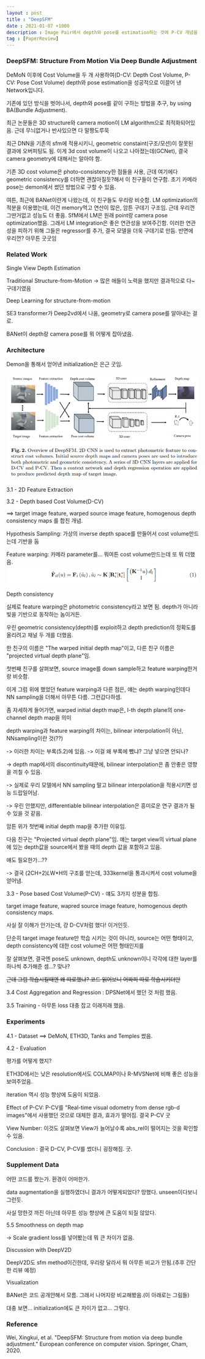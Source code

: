 ```yaml
---
layout : post
title : "DeepSFM"
date : 2021-01-07 +1000
description : Image Pair에서 depth와 pose를 estimation하는 것에 P-CV 개념을 도입하여 성능향상을 이끌어 낸 DeepSFM: Structure From Motion Via Deep Bundle Adjustment 논문의 간단한 리뷰입니다.
tag : [PaperReview]
---
```


### DeepSFM: Structure From Motion Via Deep Bundle Adjustment



 DeMoN 이후에 Cost Volume을 두 개 사용하여(D-CV: Depth Cost Volume, P-CV: Pose Cost Volume) depth와 pose estimation을 성공적으로 이끌어 낸 Network입니다.



기존에 있던 방식을 벗어나서, depth와 pose를 같이 구하는 방법을 추구, by using BA(Bundle Adjustment).



최근 논문들은 3D structure와 camera motion이 LM algorithm으로 최적화되어있음. 근데 무늬없거나 반사있으면 다 말짱도루묵

최근 DNN을 기존의 sfm에 적용시키니, geometric constaint(구조/모션)이 잘못된 결과에 오버피팅도 됨. 이게 3d cost volume이 나오고 나아졌는데(GCNet), 결국 camera geometry에 대해서는 알아야 함.



기존 3D cost volume은 photo-consistency한 점들을 사용, 근데 여기에다 geometric consistency를 더하면 괜찮아질듯?해서 이 친구들이 연구함. 초기 카메라 pose는 demon에서 썼던 방법으로 구할 수 있음.

여튼, 최근에 BANet이란게 나왔는데, 이 친구들도 우리랑 비슷함. LM optimization의 적분을 이용했는데, 이건 memory먹고 연산이 많은, 암튼 구데기 구조임. 근데 우리껀 그딴거없고 성능도 더 좋음. SfM에서 LM은 원래 point랑 camera pose optimization했음. 그래서 LM integration은 좋은 연관성을 보여주긴함. 이러한 연관성을 피하기 위해 그들은 regressor를 추가, 결국 모델을 더욱 구데기로 만듬. 반면에 우리껀? 아무튼 굿굿임



### Related Work

Single View Depth Estimation

Traditional Structure-from-Motion -> 많은 애들이 노력을 했지만 결과적으로 다~ 구데기였음

Deep Learning for structure-from-motion

SE3 transformer가 Deep2vd에서 나옴, geometry로 camera pose를 알아내는 걸로.

BANet이 depth랑 camera pose를 뭐 어떻게 잡아냈음.



### Architecture
Demon을 통해서 얻어낸 initialization은 은근 굿임.

![img1](https://raw.githubusercontent.com/ReaperMaKNaE/reapermaknae.github.io/main/assets/img/20210107-8.png)

3.1 - 2D Feature Extraction

3.2 - Depth based Cost Volume(D-CV)

==> target image feature, warped source image feature, homogenous depth consistency maps 를 합친 개념.

Hypothesis Sampling: 가상의 inverse depth space를 만들어서 cost volume만드는데 기반을 둠

Feature warping: 카메라 parameter를... 뭐여튼 cost volume만드는데 또 뭐 더했음.
![img2](https://raw.githubusercontent.com/ReaperMaKNaE/reapermaknae.github.io/main/assets/img/20210107-9.png)

Depth consistency

실제로 feature warping은 photometric consistency라고 보면 됨. depth가 아니라 빛을 기반으로 동작하는 놈이거든.

우린 geometric consistency(depth)를 exploit하고 depth prediction의 정확도를 올리려고 채널 두 개를 더했음.

한 친구의 이름은 "The warped initial depth map"이고, 다른 친구 이름은 "projected virtual depth plane"임.

첫번째 친구를 살펴보면, source image를 down sample하고 feature warping한거랑 비슷함.

이게 그럼 위에 했었던 feature warping과 다른 점은, 얘는 depth warping인데다 NN sampling을 더해서 아무튼 다름. 그런갑다하셈.

좀 자세하게 들어가면, warped initial depth map은, l-th depth plane의 one-channel depth map을 의미

depth warping과 feature warping의 차이는, bilinear interpolation이 아닌, NNsampling이란 것(??)

-> 이러한 차이는 부록(5.2)에 있음. -> 이걸 왜 부록에 뺐냐? 그냥 넣으면 안되나?

-> depth map에서의 discontinuity때문에, bilinear interpolation은 좀 안좋은 영향을 끼칠 수 있음.

-> 실제로 우리 모델에서 NN sampling 말고 bilinear interpolation을 적용시키면 성능 드랍일어남.

-> 우린 안했지만, differentiable bilinear interpolation은 흥미로운 연구 결과가 될 수 있을 것 같음.

암튼 위가 첫번째 initial depth map을 추가한 이유임.

다음 친구는 "Projected virtual depth plane"임. 얘는 target view의 virtual plane에 있는 depth값을 source에서 봤을 때의 depth 값을 포함하고 있음.

얘도 필요한가...??

-> 결국 (2CH+2)*L*W*H의 구조를 얻는데, 333kernel을 통과시켜서 cost volume을 얻어냄.

3.3 - Pose based Cost Volume(P-CV) - 얘도 3가지 성분을 합침.

target image feature, wapred source image feature, homogenous depth consistency maps.

사실 잘 이해가 안가는데, 걍 D-CV처럼 했다! 이거인듯. 

단순히 target image feature만 학습 시키는 것이 아니라, source는 어떤 형태이고, depth consistency에 대한 cost volume은 어떤 형태인지를

잘 살펴보면, 결국엔 pose도 unknown, depth도 unknown이니 각각에 대한 layer를 하나씩 추가해준 셈...? 맞나?

~~근데 그럼 학습시킬때엔 왜 따로했냐? 코드 읽어보니 어짜피 따로 학습시키더만~~

3.4 Cost Aggregation and Regression : DPSNet에서 했던 것 처럼 했음.

3.5 Training - 아무튼 loss 대충 잡고 이래저래 했음.



### Experiments
4.1 - Dataset ==> DeMoN, ETH3D, Tanks and Temples 썼음.

4.2 - Evaluation

평가를 어떻게 했지?

ETH3D에서는 낮은 resolution에서도 COLMAP이나 R-MVSNet에 비해 좋은 성능을 보여주었음.

iteration 역시 성능 향상에 도움이 되었음.

Effect of P-CV: P-CV를 "Real-time visual odometry from dense rgb-d images"에서 사용했던 것으로 대체한 결과, 효과가 떨어짐. 결국 P-CV 굿

View Number: 이것도 살펴보면 View가 늘어날수록 abs_rel이 떨어지는 것을 확인할 수 있음.

Conclusion : 결국 D-CV, P-CV를 썼더니 굉장해짐. 굿.



### Supplement Data

어떤 코드를 짰는가. 환경이 어떠한가.

data augmentation을 실행하였더니 결과가 어떻게되었다? 망했다. unseen이다보니 그런듯.

사실 망한것 까진 아닌데 아무튼 성능 향상에 큰 도움이 되질 않았다.

5.5 Smoothness on depth map

-> Scale gradient loss를 넣어봤는데 뭐 큰 차이가 없음.



Discussion with DeepV2D 

DeepV2D도 sfm method이긴한데, 우리랑 달라서 뭐 아무튼 비교가 안됨.(추후 간단한 리뷰 예정)



Visualization

BANet은 코드 공개안해서 모름. 그래서 나머지랑 비교해봤음.(이 아래로는 그림들)

대충 보면... initialization에도 큰 차이가 없고... 그렇다.

 

### Reference

Wei, Xingkui, et al. "DeepSFM: Structure from motion via deep bundle adjustment." European conference on computer vision. Springer, Cham, 2020.